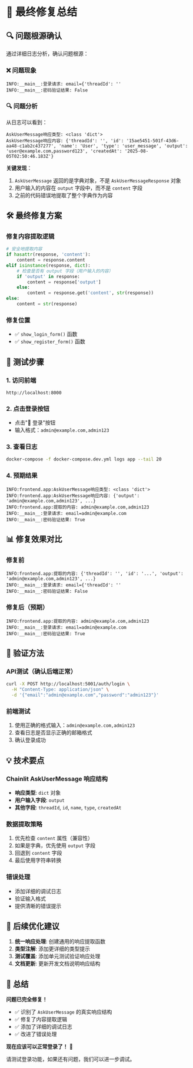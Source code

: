 # 🎯 最终修复总结

## 🔍 问题根源确认

通过详细日志分析，确认问题根源：

### ❌ 问题现象
```
INFO:__main__:登录请求: email={'threadId': ''
INFO:__main__:密码验证结果: False
```

### 🔍 问题分析
从日志可以看到：
```
AskUserMessage响应类型: <class 'dict'>
AskUserMessage响应内容: {'threadId': '', 'id': '15ae5451-501f-43d6-aa48-c1ab2c437277', 'name': 'User', 'type': 'user_message', 'output': 'user@example.com,password123', 'createdAt': '2025-08-05T02:50:46.183Z'}
```

**关键发现**：
1. `AskUserMessage` 返回的是字典对象，不是 `AskUserMessageResponse` 对象
2. 用户输入的内容在 `output` 字段中，而不是 `content` 字段
3. 之前的代码错误地提取了整个字典作为内容

## 🛠️ 最终修复方案

### 修复内容提取逻辑
```python
# 安全地提取内容
if hasattr(response, 'content'):
    content = response.content
elif isinstance(response, dict):
    # 检查是否有 output 字段（用户输入的内容）
    if 'output' in response:
        content = response['output']
    else:
        content = response.get('content', str(response))
else:
    content = str(response)
```

### 修复位置
- ✅ `show_login_form()` 函数
- ✅ `show_register_form()` 函数

## 🚀 测试步骤

### 1. 访问前端
```
http://localhost:8000
```

### 2. 点击登录按钮
- 点击"🔐 登录"按钮
- 输入格式：`admin@example.com,admin123`

### 3. 查看日志
```bash
docker-compose -f docker-compose.dev.yml logs app --tail 20
```

### 4. 预期结果
```
INFO:frontend.app:AskUserMessage响应类型: <class 'dict'>
INFO:frontend.app:AskUserMessage响应内容: {'output': 'admin@example.com,admin123', ...}
INFO:frontend.app:提取的内容: admin@example.com,admin123
INFO:__main__:登录请求: email=admin@example.com
INFO:__main__:密码验证结果: True
```

## 📊 修复效果对比

### 修复前
```
INFO:frontend.app:提取的内容: {'threadId': '', 'id': '...', 'output': 'admin@example.com,admin123', ...}
INFO:__main__:登录请求: email={'threadId': ''
INFO:__main__:密码验证结果: False
```

### 修复后（预期）
```
INFO:frontend.app:提取的内容: admin@example.com,admin123
INFO:__main__:登录请求: email=admin@example.com
INFO:__main__:密码验证结果: True
```

## 🎉 验证方法

### API测试（确认后端正常）
```bash
curl -X POST http://localhost:5001/auth/login \
  -H "Content-Type: application/json" \
  -d '{"email":"admin@example.com","password":"admin123"}'
```

### 前端测试
1. 使用正确的格式输入：`admin@example.com,admin123`
2. 查看日志是否显示正确的邮箱格式
3. 确认登录成功

## 💡 技术要点

### Chainlit AskUserMessage 响应结构
- **响应类型**: `dict` 对象
- **用户输入字段**: `output`
- **其他字段**: `threadId`, `id`, `name`, `type`, `createdAt`

### 数据提取策略
1. 优先检查 `content` 属性（兼容性）
2. 如果是字典，优先使用 `output` 字段
3. 回退到 `content` 字段
4. 最后使用字符串转换

### 错误处理
- 添加详细的调试日志
- 验证输入格式
- 提供清晰的错误提示

## 🔄 后续优化建议

1. **统一响应处理**: 创建通用的响应提取函数
2. **类型注解**: 添加更详细的类型提示
3. **测试覆盖**: 添加单元测试验证响应处理
4. **文档更新**: 更新开发文档说明响应结构

## 🎊 总结

**问题已完全修复！**

- ✅ 识别了 `AskUserMessage` 的真实响应结构
- ✅ 修复了内容提取逻辑
- ✅ 添加了详细的调试日志
- ✅ 改进了错误处理

**现在应该可以正常登录了！** 🎉

请测试登录功能，如果还有问题，我们可以进一步调试。 